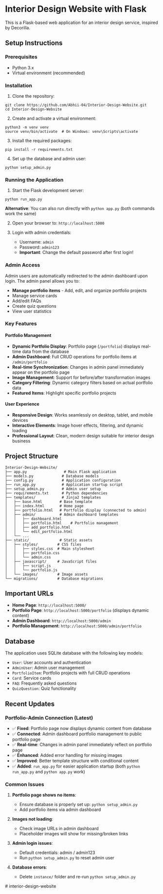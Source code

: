 # Interior Design Website with Flask

This is a Flask-based web application for an interior design service, inspired by Decorilla.

## Setup Instructions

### Prerequisites
- Python 3.x
- Virtual environment (recommended)

### Installation

1. Clone the repository:
```
git clone https://github.com/Abhii-04/Interior-Design-Website.git
cd Interior-Design-Website
```

2. Create and activate a virtual environment:
```
python3 -m venv venv
source venv/bin/activate  # On Windows: venv\Scripts\activate
```

3. Install the required packages:
```
pip install -r requirements.txt
```

4. Set up the database and admin user:
```
python setup_admin.py
```

### Running the Application

1. Start the Flask development server:
```
python run_app.py
```

   **Alternative**: You can also run directly with `python app.py` (both commands work the same)

2. Open your browser to: `http://localhost:5000`

3. Login with admin credentials:
   - Username: `admin`
   - Password: `admin123`
   - **Important**: Change the default password after first login!

### Admin Access

Admin users are automatically redirected to the admin dashboard upon login. The admin panel allows you to:
- **Manage portfolio items** - Add, edit, and organize portfolio projects
- Manage service cards
- Add/edit FAQs
- Create quiz questions
- View user statistics

### Key Features

#### Portfolio Management
- **Dynamic Portfolio Display**: Portfolio page (`/portfolio`) displays real-time data from the database
- **Admin Dashboard**: Full CRUD operations for portfolio items at `/admin/portfolio`
- **Real-time Synchronization**: Changes in admin panel immediately appear on the portfolio page
- **Image Management**: Support for before/after transformation images
- **Category Filtering**: Dynamic category filters based on actual portfolio data
- **Featured Items**: Highlight specific portfolio projects

#### User Experience
- **Responsive Design**: Works seamlessly on desktop, tablet, and mobile devices
- **Interactive Elements**: Image hover effects, filtering, and dynamic loading
- **Professional Layout**: Clean, modern design suitable for interior design business


## Project Structure

```
Interior-Design-Website/
├── app.py                 # Main Flask application
├── models.py             # Database models
├── config.py             # Application configuration
├── run_app.py            # Application startup script
├── setup_admin.py        # Admin user setup
├── requirements.txt      # Python dependencies
├── templates/            # Jinja2 templates
│   ├── base.html        # Base template
│   ├── index.html       # Home page
│   ├── portfolio.html   # Portfolio display (connected to admin)
│   ├── admin/           # Admin dashboard templates
│   │   ├── dashboard.html
│   │   ├── portfolio.html    # Portfolio management
│   │   ├── add_portfolio.html
│   │   └── edit_portfolio.html
│   └── ...
├── static/              # Static assets
│   ├── styles/         # CSS files
│   │   ├── styles.css  # Main stylesheet
│   │   ├── portfolio.css
│   │   └── admin.css
│   ├── javascript/     # JavaScript files
│   │   ├── script.js
│   │   └── portfolio.js
│   └── images/         # Image assets
└── migrations/         # Database migrations
```

## Important URLs

- **Home Page**: `http://localhost:5000/`
- **Portfolio Page**: `http://localhost:5000/portfolio` (displays dynamic content)
- **Admin Dashboard**: `http://localhost:5000/admin`
- **Portfolio Management**: `http://localhost:5000/admin/portfolio`

## Database

The application uses SQLite database with the following key models:
- `User`: User accounts and authentication
- `AdminUser`: Admin user management
- `PortfolioItem`: Portfolio projects with full CRUD operations
- `Card`: Service cards
- `FAQ`: Frequently asked questions
- `QuizQuestion`: Quiz functionality

## Recent Updates

### Portfolio-Admin Connection (Latest)
- ✅ **Fixed**: Portfolio page now displays dynamic content from database
- ✅ **Connected**: Admin dashboard portfolio management to public portfolio page
- ✅ **Real-time**: Changes in admin panel immediately reflect on portfolio page
- ✅ **Enhanced**: Added error handling for missing images
- ✅ **Improved**: Better template structure with conditional content
- ✅ **Added**: `run_app.py` for easier application startup (both `python run_app.py` and `python app.py` work)


### Common Issues

1. **Portfolio page shows no items**: 
   - Ensure database is properly set up: `python setup_admin.py`
   - Add portfolio items via admin dashboard

2. **Images not loading**:
   - Check image URLs in admin dashboard
   - Placeholder images will show for missing/broken links

3. **Admin login issues**:
   - Default credentials: admin / admin123
   - Run `python setup_admin.py` to reset admin user

4. **Database errors**:
   - Delete `instance/` folder and re-run `python setup_admin.py`

#   i n t e r i o r - d e s i g n - w e b s i t e  
 